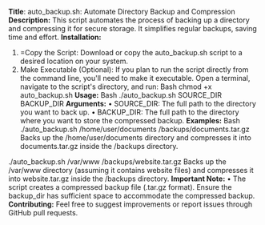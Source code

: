 **Title**: auto_backup.sh: Automate Directory Backup and Compression
**Description:**
This script automates the process of backing up a directory and compressing it for secure storage. It simplifies regular backups, saving time and effort.
**Installation:**
1.	=Copy the Script: Download or copy the auto_backup.sh script to a desired location on your system.
2.	Make Executable (Optional): If you plan to run the script directly from the command line, you'll need to make it executable. Open a terminal, navigate to the script's directory, and run:
Bash
chmod +x auto_backup.sh
**Usage:**
Bash
./auto_backup.sh SOURCE_DIR BACKUP_DIR
**Arguments:**
•	SOURCE_DIR: The full path to the directory you want to back up.
•	BACKUP_DIR: The full path to the directory where you want to store the compressed backup.
**Examples:**
Bash
./auto_backup.sh /home/user/documents /backups/documents.tar.gz
 Backs up the /home/user/documents directory and compresses it into documents.tar.gz inside the /backups directory.

./auto_backup.sh /var/www /backups/website.tar.gz
 Backs up the /var/www directory (assuming it contains website files) and compresses it into website.tar.gz inside the /backups directory.
**Important Note:**
•	The script creates a compressed backup file (.tar.gz format). Ensure the backup_dir has sufficient space to accommodate the compressed backup.
**Contributing:**
Feel free to suggest improvements or report issues through GitHub pull requests.


